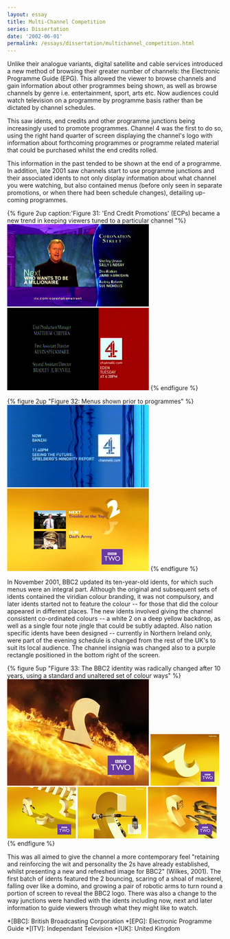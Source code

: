 ```yaml
---
layout: essay
title: Multi-Channel Competition
series: Dissertation
date: '2002-06-01'
permalink: /essays/dissertation/multichannel_competition.html
---
```

Unlike their analogue variants, digital satellite and cable services introduced a new method of browsing their greater number of channels: the Electronic Programme Guide (EPG). This allowed the viewer to browse channels and gain information about other programmes being shown, as well as browse channels by genre i.e. entertainment, sport, arts etc. Now audiences could watch television on a programme by programme basis rather than be dictated by channel schedules.

This saw idents, end credits and other programme junctions being increasingly used to promote programmes. Channel 4 was the first to do so, using the right hand quarter of screen displaying the channel's logo with information about forthcoming programmes or programme related material that could be purchased whilst the end credits rolled.

This information in the past tended to be shown at the end of a programme. In addition, late 2001 saw channels start to use programme junctions and their associated idents to not only display information about what channel you were watching, but also contained menus (before only seen in separate promotions, or when there had been schedule changes), detailing up-coming programmes. 

{% figure 2up caption:'Figure 31: 'End Credit Promotions' (ECPs) became a new trend in keeping viewers tuned to a particular channel "%}
![ITV End Credit Promotion](/assets/images/essays/dissertation/figure-31a.png)
![Channel 4 End Credit Promotion](/assets/images/essays/dissertation/figure-31b.png)
{% endfigure %}

{% figure 2up "Figure 32: Menus shown prior to programmes" %}
![Channel 4 Programme Menu](/assets/images/essays/dissertation/figure-32a.png)
![BBC2 Programme Menu](/assets/images/essays/dissertation/figure-32b.png)
{% endfigure %}

In November 2001, BBC2 updated its ten-year-old idents, for which such menus were an integral part. Although the original and subsequent sets of idents contained the viridian colour branding, it was not compulsory, and later idents started not to feature the colour -- for those that did the colour appeared in different places. The new idents involved giving the channel consistent co-ordinated colours -- a white 2 on a deep yellow backdrop, as well as a single four note jingle that could be subtly adapted. Also nation specific idents have been designed -- currently in Northern Ireland only, were part of the evening schedule is changed from the rest of the UK's to suit its local audience. The channel insignia was changed also to a purple rectangle positioned in the bottom right of the screen.

{% figure 5up "Figure 33: The BBC2 identity was radically changed after 10 years, using a standard and unaltered set of colour ways" %}
![BBC Two 'Fire' ident, 2003](/assets/images/essays/dissertation/figure-33a.png)
![BBC Two 'Bounce' ident, 2001](/assets/images/essays/dissertation/figure-33b.png)
![BBC Two 'Domino' ident, 2001](/assets/images/essays/dissertation/figure-33c.png)
![BBC Two 'Logo' ident, 2001](/assets/images/essays/dissertation/figure-33d.png)
![BBC Two 'Fish' ident, 2001](/assets/images/essays/dissertation/figure-33e.png)
{% endfigure %}

This was all aimed to give the channel a more contemporary feel "retaining and reinforcing the wit and personality the 2s have already established, whilst presenting a new and refreshed image for BBC2" (Wilkes, 2001). The first batch of idents featured the 2 bouncing, scaring of a shoal of mackerel, falling over like a domino, and growing a pair of robotic arms to turn round a portion of screen to reveal the BBC2 logo. There was also a change to the way junctions were handled with the idents including now, next and later information to guide viewers through what they might like to watch.

*[BBC]: British Broadcasting Corporation
*[EPG]: Electronic Programme Guide
*[ITV]: Independant Television
*[UK]: United Kingdom
